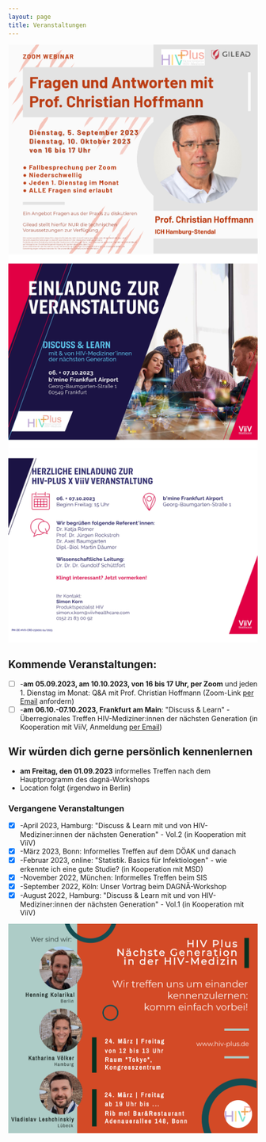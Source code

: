 ```yaml
---
layout: page
title: Veranstaltungen
---
```

![Flyer](/assets/img/HIVPlus_Flyer_Hoffmann_Version5.png)
![Flyer](/assets/img/HIVPlus_Flyer_Frankfurt_1.jpg)
![Flyer](/assets/img/HIVPlus_Flyer_Frankfurt_2.jpg)

## Kommende Veranstaltungen:
- [ ]  -**am 05.09.2023, am 10.10.2023, von 16 bis 17 Uhr, per Zoom** und jeden 1. Dienstag im Monat: Q&A mit Prof. Christian Hoffmann (Zoom-Link [per Email](mailto:kontakt@hiv-plus.de) anfordern)
- [ ]  -**am 06.10.-07.10.2023, Frankfurt am Main**: "Discuss & Learn" - Überregionales Treffen HIV-Mediziner:innen der nächsten Generation (in Kooperation mit ViiV, Anmeldung [per Email](mailto:simon.x.korn@viivhealthcare.com))

## Wir würden dich gerne persönlich kennenlernen
 - **am Freitag, den 01.09.2023** informelles Treffen nach dem Hauptprogramm des dagnä-Workshops
 - Location folgt (irgendwo in Berlin)

### Vergangene Veranstaltungen
- [x]  -April 2023, Hamburg: "Discuss & Learn mit und von HIV-Mediziner:innen der nächsten Generation" - Vol.2 (in Kooperation mit ViiV)
- [x]  -März 2023, Bonn: Informelles Treffen auf dem DÖAK und danach
- [x]  -Februar 2023, online: "Statistik. Basics für Infektiologen" - wie erkennte ich eine gute Studie? (in Kooperation mit MSD)
- [x]  -November 2022, München: Informelles Treffen beim SIS
- [x]  -September 2022, Köln: Unser Vortrag beim DAGNÄ-Workshop
- [x]  -August 2022, Hamburg: "Discuss & Learn mit und von HIV-Mediziner:innen der nächsten Generation" - Vol.1 (in Kooperation mit ViiV)

![Flyer](/assets/img/HIVplus_Flyer_DOEAK2023_1.2.jpg)
